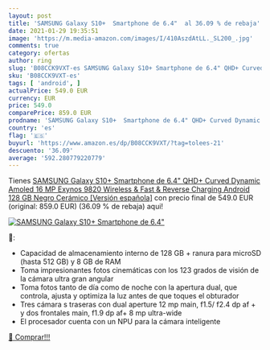 ```yaml
---
layout: post
title: 'SAMSUNG Galaxy S10+  Smartphone de 6.4"  al 36.09 % de rebaja'
date: 2021-01-29 19:35:51
image: 'https://m.media-amazon.com/images/I/410AszdAtLL._SL200_.jpg'
comments: true
category: ofertas
author: ring
slug: 'B08CCK9VXT-es SAMSUNG Galaxy S10+ Smartphone de 6.4" QHD+ Curved Dynamic...'
sku: 'B08CCK9VXT-es'
tags: [ 'android', ]
actualPrice: 549.0 EUR
currency: EUR
price: 549.0
comparePrice: 859.0 EUR
prodname: 'SAMSUNG Galaxy S10+  Smartphone de 6.4" QHD+ Curved Dynamic Amoled  16 MP  Exynos 9820  Wireless & Fast & Reverse Charging  Android  128 GB  Negro Cerámico [Versión española]'
country: 'es'
flag: '🇪🇸'
buyurl: 'https://www.amazon.es/dp/B08CCK9VXT/?tag=tolees-21'
descuento: '36.09'
average: '592.280779220779'
---
```


Tienes [SAMSUNG Galaxy S10+  Smartphone de 6.4" QHD+ Curved Dynamic Amoled  16 MP  Exynos 9820  Wireless & Fast & Reverse Charging  Android  128 GB  Negro Cerámico [Versión española]](https://www.amazon.es/dp/B08CCK9VXT/?tag=tolees-21) con precio final de  549.0 EUR (original: 859.0 EUR) (36.09 %  de rebaja) aqui!

[![SAMSUNG Galaxy S10+  Smartphone de 6.4" ](https://m.media-amazon.com/images/I/410AszdAtLL._SL200_.jpg)](https://www.amazon.es/dp/B08CCK9VXT/?tag=tolees-21)

🔎:

- Capacidad de almacenamiento interno de 128 GB + ranura para microSD (hasta 512 GB) y 8 GB de RAM
- Toma impresionantes fotos cinemáticas con los 123 grados de visión de la cámara ultra gran angular
- Toma fotos tanto de día como de noche con la apertura dual, que controla, ajusta y optimiza la luz antes de que toques el obturador
- Tres cámara s traseras con dual aperture 12 mp main, f1.5/ f2.4 dp af + y dos frontales main, f1.9 dp af+ 8 mp ultra-wide
- El procesador cuenta con un NPU para la cámara inteligente

[🛒 Comprar!!!](https://www.amazon.es/dp/B08CCK9VXT/?tag=tolees-21)
